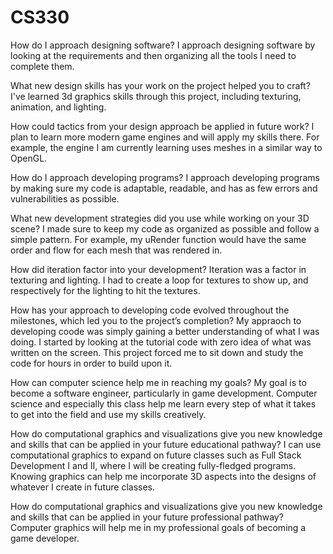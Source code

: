 # CS330

How do I approach designing software?
I approach designing software by looking at the requirements and then organizing all the tools I need to complete them. 

What new design skills has your work on the project helped you to craft?
I've learned 3d graphics skills through this project, including texturing, animation, and lighting.

How could tactics from your design approach be applied in future work?
I plan to learn more modern game engines and will apply my skills there. For example, the engine I am currently learning uses meshes in a similar way to OpenGL.

How do I approach developing programs?
I approach developing programs by making sure my code is adaptable, readable, and has as few errors and vulnerabilities as possible.

What new development strategies did you use while working on your 3D scene?
I made sure to keep my code as organized as possible and follow a simple pattern. For example, my uRender function would have the same order and flow for each mesh that was rendered in.

How did iteration factor into your development?
Iteration was a factor in texturing and lighting. I had to create a loop for textures to show up, and respectively for the lighting to hit the textures.

How has your approach to developing code evolved throughout the milestones, which led you to the project’s completion?
My appraoch to developing coode was simply gaining a better understanding of what I was doing. I started by looking at the tutorial code with zero idea of what was written on the screen. This project forced me to sit down and study the code for hours in order to build upon it.

How can computer science help me in reaching my goals?
My goal is to become a software engineer, particularly in game development. Computer science and especially this class help me learn every step of what it takes to get into the field and use my skills creatively.

How do computational graphics and visualizations give you new knowledge and skills that can be applied in your future educational pathway?
I can use computational graphics to expand on future classes such as Full Stack Development I and II, where I will be creating fully-fledged programs. Knowing graphics can help me incorporate 3D aspects into the designs of whatever I create in future classes.

How do computational graphics and visualizations give you new knowledge and skills that can be applied in your future professional pathway?
Computer graphics will help me in my professional goals of becoming a game developer.

